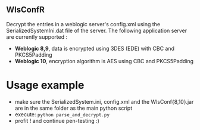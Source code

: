 ## WlsConfR

Decrypt the entries in a weblogic server's config.xml using the SerializedSystemIni.dat file of the server.
The following application server are currently supported :

* **Weblogic 8,9**, data is encrypted using 3DES (EDE) with CBC and PKCS5Padding
* **Weblogic 10**, encryption algorithm is AES using CBC and PKCS5Padding

# Usage example

* make sure the SerializedSystem.ini, config.xml and the WlsConf\{8,10\}.jar are in the same folder as the main python script
* execute: ```python parse_and_decrypt.py```
* profit ! and continue pen-testing :)

